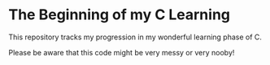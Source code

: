 # The Beginning of my C Learning
This repository tracks my progression in my wonderful learning
phase of C.

Please be aware that this code might be very messy or very nooby!